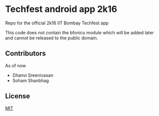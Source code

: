 # Techfest android app 2k16

Repo for the official 2k16 IIT Bombay Techfest app

This code does not contain the bfonics module which will be added later and cannot be released to the public domain. 

## Contributors 
As of now
* Dhanvi Sreenivasan
* Soham Shanbhag

## License
[MIT](https://opensource.org/licenses/MIT)
